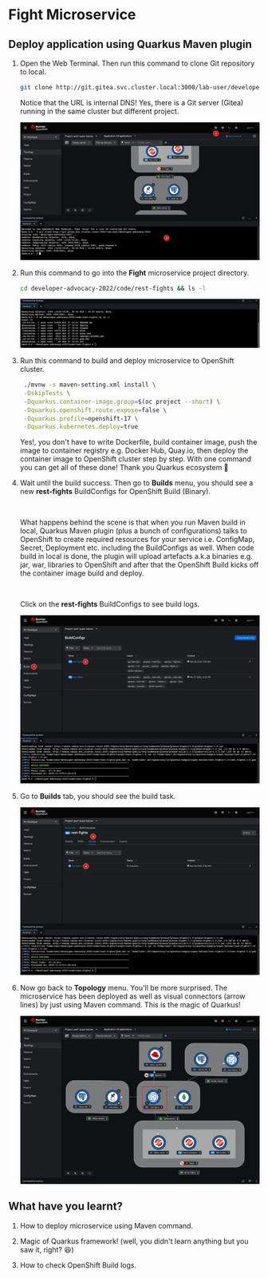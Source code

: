 # Fight Microservice

<!-- ## Create a ConfigMap object to store application configurations

1. Click on ![add](image/add-icon.png) icon located at top right corner of web console.

2. Copy this YAML snippet to the editor and click **Create** button. Notice that application configurations contains other Service endpoints so Fight microservice can connect to other services.

   _YAML snippet:_

   ```yaml
   apiVersion: v1
   kind: ConfigMap
   metadata:
     labels:
       app: rest-fights
       application: fights-service
       system: quarkus-super-heroes
     name: rest-fights-config
   data:
     quarkus.liquibase-mongodb.migrate-at-start: "false"
     quarkus.mongodb.hosts: fights-db:27017
     quarkus.opentelemetry.tracer.exporter.otlp.endpoint: http://otel-collector:4317
     kafka.bootstrap.servers: PLAINTEXT://fights-kafka-bootstrap:9092
     mp.messaging.connector.smallrye-kafka.apicurio.registry.url: http://   apicurio-service:8080/apis/registry/v2
     quarkus.http.access-log.enabled: 'false'
     quarkus.http.access-log.pattern: >
       %h %l %u %t "%r" %s %b "User-Agent: %{i,User-Agent}" "x-request-id:
       %{i,x-request-id}" "x-b3-traceid: %{i,x-b3-traceid}"  " Referer:
       %{i,Referer}"
     quarkus.rest-client.hero-client.url: http://rest-heroes:8080
     quarkus.rest-client.villain-client.url: http://rest-villains:8080
   ```

   ![Create a ConfigMap object](image/fight-microservice/deploy-1.png)

3. A **rest-fights-config** ConfigMap object should be created.

   ![Create a ConfigMap object](image/fight-microservice/deploy-2.png)

## Create a Secret object to store the secret configurations

1. Click on ![add](image/add-icon.png) icon located at top right corner of web console.

2. Copy this YAML snippet to the editor and click **Create** button.

   _YAML snippet:_

   ```yaml
   apiVersion: v1
   kind: Secret
   metadata:
     labels:
       app: rest-fights
       application: fights-service
       system: quarkus-super-heroes
     name: rest-fights-config-creds
   data:
     quarkus.mongodb.credentials.username: c3VwZXJmaWdodA==
     quarkus.mongodb.credentials.password: c3VwZXJmaWdodA==
   type: Opaque
   ```

   ![Create a Secret object](image/fight-microservice/deploy-3.png)

3. A **rest-fights-config-creds** Secret object should be created.

   ![Create a Secret object](image/fight-microservice/deploy-4.png) -->

## Deploy application using Quarkus Maven plugin

1. Open the Web Terminal. Then run this command to clone Git repository to local.

    ```sh
    git clone http://git.gitea.svc.cluster.local:3000/lab-user/developer-advocacy-2022
    ```

    Notice that the URL is internal DNS! Yes, there is a Git server (Gitea) running in the same cluster but different project.

   ![Deploy application](image/fight-microservice/deploy-5.png)

2. Run this command to go into the **Fight** microservice project directory.

    ```sh
    cd developer-advocacy-2022/code/rest-fights && ls -l
    ```

   ![Deploy application](image/fight-microservice/deploy-6.png)

3. Run this command to build and deploy microservice to OpenShift cluster.

   ```sh
    ./mvnw -s maven-setting.xml install \
    -DskipTests \
    -Dquarkus.container-image.group=$(oc project --short) \
    -Dquarkus.openshift.route.expose=false \
    -Dquarkus.profile=openshift-17 \
    -Dquarkus.kubernetes.deploy=true
   ```

    Yes!, you don't have to write Dockerfile, build container image, push the image to container registry e.g. Docker Hub, Quay.io, then deploy the container image to OpenShift cluster step by step. With one command you can get all of these done! Thank you Quarkus ecosystem :pray:

4. Wait until the build success. Then go to **Builds** menu, you should see a new **rest-fights** BuildConfigs for OpenShift Build (Binary).

    <br/>

    What happens behind the scene is that when you run Maven build in local, Quarkus Maven plugin (plus a bunch of configurations) talks to OpenShift to create required resources for your service i.e. ConfigMap, Secret, Deployment etc. including the BuildConfigs as well. When code build in local is done, the plugin will upload artefacts a.k.a binaries e.g. jar, war, libraries to OpenShift and after that the OpenShift Build kicks off the container image build and deploy.

    <br/>

    Click on the **rest-fights** BuildConfigs to see build logs.

   ![Deploy application](image/fight-microservice/deploy-7.png)

5. Go to **Builds** tab, you should see the build task.

   ![Deploy application](image/fight-microservice/deploy-8.png)

6. Now go back to **Topology** menu. You'll be more surprised. The microservice has been deployed as well as visual connectors (arrow lines) by just using Maven command. This is the magic of Quarkus!

   ![Deploy application](image/fight-microservice/deploy-9.png)

## What have you learnt?

1. How to deploy microservice using Maven command.

2. Magic of Quarkus framework! (well, you didn't learn anything but you saw it, right? :laughing:)

3. How to check OpenShift Build logs.
